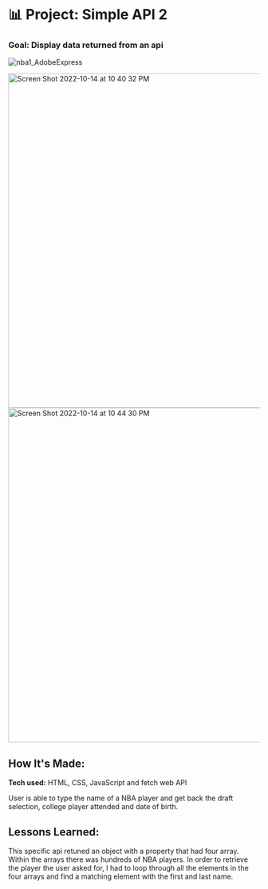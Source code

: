 # 📊 Project: Simple API 2

### Goal: Display data returned from an api

![nba1_AdobeExpress](https://user-images.githubusercontent.com/91163017/195965645-fa943ffb-a478-4f9a-980c-e23af5bae789.gif)



<img width="670" alt="Screen Shot 2022-10-14 at 10 40 32 PM" src="https://user-images.githubusercontent.com/91163017/195965458-d03dbb97-0857-4e8f-b416-b79a7f13226a.png">
<img width="670" alt="Screen Shot 2022-10-14 at 10 44 30 PM" src="https://user-images.githubusercontent.com/91163017/195965459-856686ce-07e1-477a-b616-e60aab36ad7e.png">


## How It's Made:

**Tech used:** HTML, CSS, JavaScript and fetch web API

User is able to type the name of a NBA player and get back the draft selection, college player attended and date of birth. 

## Lessons Learned:

This specific api retuned an object with a property that had four array. Within the arrays there was hundreds of NBA players. In order to retrieve the player the user asked for, I had to loop through all the elements in the four arrays and find a matching element with the first and last name. 
